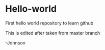 # Hello-world
First hello world repository to learn github

This is edited after taken from master branch

-Johnson

